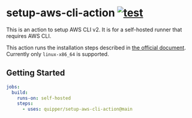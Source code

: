 # setup-aws-cli-action [![test](https://github.com/quipper/setup-aws-cli-action/actions/workflows/test.yaml/badge.svg)](https://github.com/quipper/setup-aws-cli-action/actions/workflows/test.yaml)

This is an action to setup AWS CLI v2.
It is for a self-hosted runner that requires AWS CLI.

This action runs the installation steps described in [the official document](https://docs.aws.amazon.com/cli/latest/userguide/install-cliv2-linux.html).
Currently only `linux-x86_64` is supported.


## Getting Started

```yaml
jobs:
  build:
    runs-on: self-hosted
    steps:
      - uses: quipper/setup-aws-cli-action@main
```
